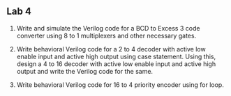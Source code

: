 ## Lab 4

1. Write and simulate the Verilog code for a BCD to Excess 3 code converter using 8 to 1
multiplexers and other necessary gates.


2. Write behavioral Verilog code for a 2 to 4 decoder with active low enable input and active
high output using case statement. Using this, design a 4 to 16 decoder with active low
enable input and active high output and write the Verilog code for the same.


3. Write behavioral Verilog code for 16 to 4 priority encoder using for loop.